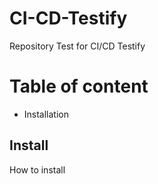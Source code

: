 # CI-CD-Testify
Repository Test for CI/CD Testify

# Table of content
- Installation

## Install
How to install
